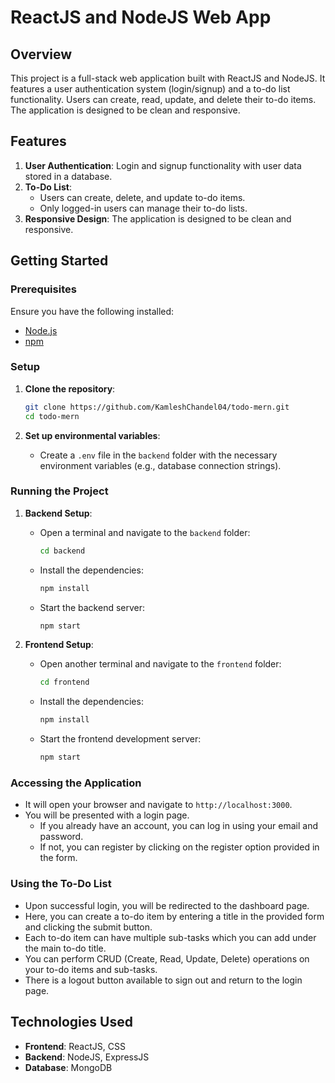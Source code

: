 # ReactJS and NodeJS Web App

## Overview

This project is a full-stack web application built with ReactJS and NodeJS. It features a user authentication system (login/signup) and a to-do list functionality. Users can create, read, update, and delete their to-do items. The application is designed to be clean and responsive.

## Features

1. **User Authentication**: Login and signup functionality with user data stored in a database.
2. **To-Do List**: 
   - Users can create, delete, and update to-do items.
   - Only logged-in users can manage their to-do lists.
3. **Responsive Design**: The application is designed to be clean and responsive.

## Getting Started

### Prerequisites

Ensure you have the following installed:
- [Node.js](https://nodejs.org/)
- [npm](https://www.npmjs.com/)

### Setup

1. **Clone the repository**:
    ```bash
    git clone https://github.com/KamleshChandel04/todo-mern.git
    cd todo-mern
    ```

2. **Set up environmental variables**:
    - Create a `.env` file in the `backend` folder with the necessary environment variables (e.g., database connection strings).

### Running the Project

1. **Backend Setup**:
    - Open a terminal and navigate to the `backend` folder:
        ```bash
        cd backend
        ```
    - Install the dependencies:
        ```bash
        npm install
        ```
    - Start the backend server:
        ```bash
        npm start
        ```

2. **Frontend Setup**:
    - Open another terminal and navigate to the `frontend` folder:
        ```bash
        cd frontend
        ```
    - Install the dependencies:
        ```bash
        npm install
        ```
    - Start the frontend development server:
        ```bash
        npm start
        ```

### Accessing the Application

- It will open your browser and navigate to `http://localhost:3000`.
- You will be presented with a login page. 
    - If you already have an account, you can log in using your email and password.
    - If not, you can register by clicking on the register option provided in the form.

### Using the To-Do List

- Upon successful login, you will be redirected to the dashboard page.
- Here, you can create a to-do item by entering a title in the provided form and clicking the submit button.
- Each to-do item can have multiple sub-tasks which you can add under the main to-do title.
- You can perform CRUD (Create, Read, Update, Delete) operations on your to-do items and sub-tasks.
- There is a logout button available to sign out and return to the login page.



## Technologies Used

- **Frontend**: ReactJS, CSS
- **Backend**: NodeJS, ExpressJS
- **Database**: MongoDB
